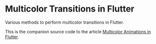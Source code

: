 # Multicolor Transitions in Flutter

Various methods to perform multicolor transitions in Flutter.

This is the companion source code to the article [Multicolor Animations in Flutter](https://medium.com/@ilikerobots/multicolor-animations-in-flutter-1ab036ba2286).

